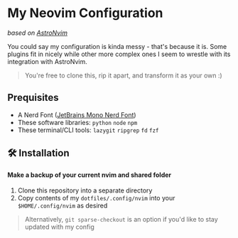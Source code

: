 # My Neovim Configuration
*based on [AstroNvim](https://github.com/AstroNvim/AstroNvim)* 

You could say my configuration is kinda messy - that's because it is. 
Some plugins fit in nicely while other more complex ones I seem to wrestle 
with its integration with AstroNvim.

> You're free to clone this, rip it apart, and transform it as your own :)

## Prequisites

- A Nerd Font ([JetBrains Mono Nerd Font](https://github.com/ryanoasis/nerd-fonts/releases/download/v3.3.0/JetBrainsMono.zip))
- These software libraries: `python` `node` `npm`
- These terminal/CLI tools: `lazygit` `ripgrep` `fd` `fzf`

## 🛠️ Installation

#### Make a backup of your current nvim and shared folder

1. Clone this repository into a separate directory
2. Copy contents of my `dotfiles/.config/nvim` into your `$HOME/.config/nvim` as desired

> Alternatively, `git sparse-checkout` is an option if you'd like to stay updated with my config
